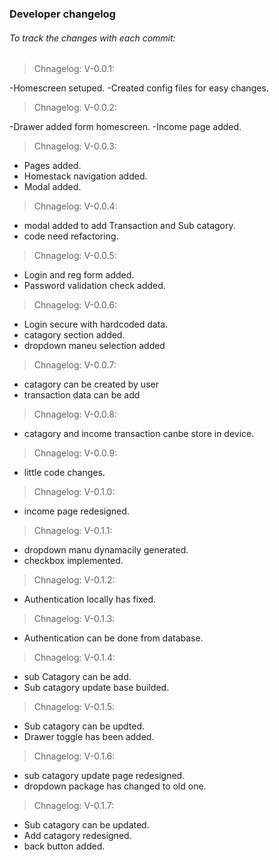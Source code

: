 ### Developer changelog

###### To track the changes with each commit:

> Chnagelog: V-0.0.1:

-Homescreen setuped.
-Created config files for easy changes.

> Chnagelog: V-0.0.2:

-Drawer added form homescreen.
-Income page added.

> Chnagelog: V-0.0.3:

- Pages added.
- Homestack navigation added.
- Modal added.

> Chnagelog: V-0.0.4:

- modal added to add Transaction and Sub catagory.
- code need refactoring.

> Chnagelog: V-0.0.5:

- Login and reg form added.
- Password validation check added.

> Chnagelog: V-0.0.6:

- Login secure with hardcoded data.
- catagory section added.
- dropdown maneu selection added

> Chnagelog: V-0.0.7:

- catagory can be created by user
- transaction data can be add

> Chnagelog: V-0.0.8:

- catagory and income transaction canbe store in device.

> Chnagelog: V-0.0.9:

- little code changes.

> Chnagelog: V-0.1.0:

- income page redesigned.

> Chnagelog: V-0.1.1:

- dropdown manu dynamacily generated.
- checkbox implemented.

> Chnagelog: V-0.1.2:

- Authentication locally has fixed.

> Chnagelog: V-0.1.3:

- Authentication can be done from database.

> Chnagelog: V-0.1.4:

- sub Catagory can be add.
- Sub catagory update base builded.

> Chnagelog: V-0.1.5:

- Sub catagory can be updted.
- Drawer toggle has been added.

> Chnagelog: V-0.1.6:

- sub catagory update page redesigned.
- dropdown package has changed to old one.

> Chnagelog: V-0.1.7:

- Sub catagory can be updated.
- Add catagory redesigned.
- back button added.
